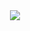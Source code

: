 <div align="center">
  <img src="https://user-images.githubusercontent.com/110248773/206790060-11da0b65-27b0-4312-9539-0e02aeb4df38.png">
</div>
